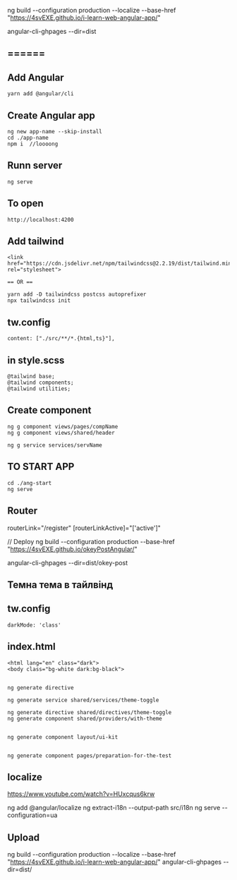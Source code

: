 ng build --configuration production --localize --base-href "https://4svEXE.github.io/i-learn-web-angular-app/"

angular-cli-ghpages --dir=dist

## ======



## Add Angular
    yarn add @angular/cli
## Create Angular app 
    ng new app-name --skip-install
    cd ./app-name
    npm i  //loooong
## Runn server
    ng serve
## To open
    http://localhost:4200
## Add tailwind
    <link href="https://cdn.jsdelivr.net/npm/tailwindcss@2.2.19/dist/tailwind.min.css" rel="stylesheet">

    == OR ==

    yarn add -D tailwindcss postcss autoprefixer
    npx tailwindcss init
   ## tw.config
	content: ["./src/**/*.{html,ts}"],
   ## in style.scss
	@tailwind base;
	@tailwind components;
	@tailwind utilities;

## Create component
    ng g component views/pages/compName
    ng g component views/shared/header
	
	ng g service services/servName
    
## TO START APP
    cd ./ang-start
    ng serve

## Router
<router-outlet></router-outlet>
routerLink="/register" 
[routerLinkActive]="['active']"

// Deploy
ng build --configuration production --base-href "https://4svEXE.github.io/okeyPostAngular/"

angular-cli-ghpages --dir=dist/okey-post


## Темна тема в тайлвінд

##  tw.config
    darkMode: 'class'

##  index.html
    <html lang="en" class="dark">
    <body class="bg-white dark:bg-black">


    ng generate directive 

    ng generate service shared/services/theme-toggle

    ng generate directive shared/directives/theme-toggle
    ng generate component shared/providers/with-theme


    ng generate component layout/ui-kit


    ng generate component pages/preparation-for-the-test

## localize
https://www.youtube.com/watch?v=HUxcqus6krw

ng add @angular/localize 
ng extract-i18n --output-path src/i18n
ng serve --configuration=ua

## Upload
ng build --configuration production --localize --base-href "https://4svEXE.github.io/i-learn-web-angular-app/"
angular-cli-ghpages --dir=dist/
